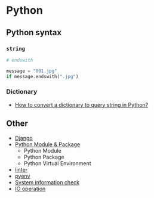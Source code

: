 # Python

## Python syntax

### `string`

```python
# endswith

message = "001.jpg"
if message.endswith(".jpg")
```

### Dictionary

- [How to convert a dictionary to query string in Python?](https://stackoverflow.com/questions/7801991/how-to-convert-a-dictionary-to-query-string-in-python)

## Other

- [Django](./django/)
- [Python Module & Package](./python-module-package/)
  - Python Module
  - Python Package
  - Python Virtual Environment
- [linter](./linter/)
- [pyenv](./pyenv/)
- [System information check](python-module-package/)
- [IO operation](io-operation.md)
